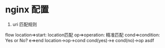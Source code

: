 # nginx 配置
1. uri 匹配规则

flow
location=>start: location匹配
op=>operation: 精准匹配
cond=>condition: Yes or No?
e=>end
location->op->cond
cond(yes)->e
cond(no)->op
asdf